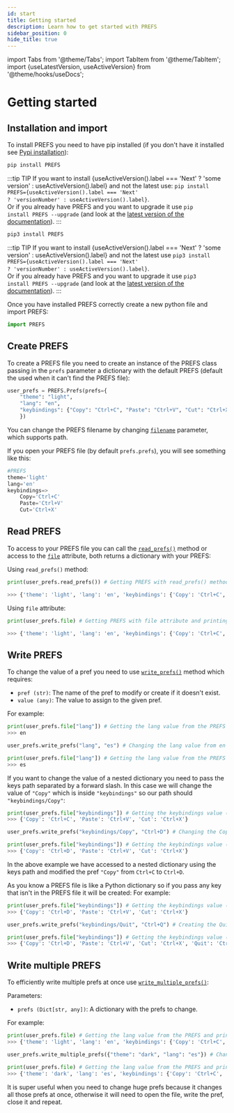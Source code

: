 ```yaml
---
id: start
title: Getting started
description: Learn how to get started with PREFS
sidebar_position: 0
hide_title: true
---
```

import Tabs from '@theme/Tabs';
import TabItem from '@theme/TabItem';
import {useLatestVersion, useActiveVersion} from '@theme/hooks/useDocs';

# Getting started

## Installation and import

To install PREFS you need to have pip installed (if you don't have it installed see [Pypi installation](https://pip.pypa.io/en/stable/installation/)):

<Tabs groupId="operating-systems">
<TabItem value="windows" label="Windows" default>

```bash
pip install PREFS
```        
:::tip TIP
<span>If you want to install {useActiveVersion().label === 'Next' ? 'some version' : useActiveVersion().label} and not the latest use: </span><code>pip install PREFS={useActiveVersion().label === 'Next' ? 'versionNumber' : useActiveVersion().label}</code>.  
Or if you already have PREFS and you want to upgrade it use <code>pip install PREFS --upgrade</code> (and look at the <a href='https://patitotective.github.io./'>latest version of the documentation</a>).
:::


</TabItem>
<TabItem value="linux" label="Linux and MacOs">

```bash
pip3 install PREFS
```
:::tip TIP
<span>If you want to install {useActiveVersion().label === 'Next' ? 'some version' : useActiveVersion().label} and not the latest use </span><code>pip3 install PREFS={useActiveVersion().label === 'Next' ? 'versionNumber' : useActiveVersion().label}</code>.  
Or if you already have PREFS and you want to upgrade it use <code>pip3 install PREFS --upgrade</code> (and look at the <a href='https://patitotective.github.io./'>latest version of the documentation</a>).
:::

</TabItem>
</Tabs>

Once you have installed PREFS correctly create a new python file and import PREFS:
```python
import PREFS
```

## Create PREFS
To create a PREFS file you need to create an instance of the PREFS class passing in the `prefs` parameter a dictionary with the default PREFS (default the used when it can't find the PREFS file):

```python
user_prefs = PREFS.Prefs(prefs={
    "theme": "light",
    "lang": "en",
    "keybindings": {"Copy": "Ctrl+C", "Paste": "Ctrl+V", "Cut": "Ctrl+X"}
    })
```

You can change the PREFS filename by changing [`filename`](./api/prefs-class#init) parameter, which supports path.

If you open your PREFS file (by default `prefs.prefs`), you will see something like this:

```python
#PREFS
theme='light'
lang='en'
keybindings=>
    Copy='Ctrl+C'
    Paste='Ctrl+V'
    Cut='Ctrl+X'
```

## Read PREFS
To access to your PREFS file you can call the [`read_prefs()`](./api/prefs-class/#read_prefs) method or access to the [`file`](./api/prefs-class/#file) attribute, both returns a dictionary with your PREFS:

Using `read_prefs()` method:

```python
print(user_prefs.read_prefs()) # Getting PREFS with read_prefs() method and printing it

>>> {'theme': 'light', 'lang': 'en', 'keybindings': {'Copy': 'Ctrl+C', 'Paste': 'Ctrl+V', 'Cut': 'Ctrl+X'}}
```

Using `file` attribute:

```python
print(user_prefs.file) # Getting PREFS with file attribute and printing it

>>> {'theme': 'light', 'lang': 'en', 'keybindings': {'Copy': 'Ctrl+C', 'Paste': 'Ctrl+V', 'Cut': 'Ctrl+X'}}
```

## Write PREFS
To change the value of a pref you need to use [`write_prefs()`](./api/prefs-class/#write_prefs) method which requires:

-   `pref (str)`: The name of the pref to modify or create if it doesn't exist.
-   `value (any)`: The value to assign to the given pref.

For example:

```python
print(user_prefs.file["lang"]) # Getting the lang value from the PREFS and printing it
>>> en

user_prefs.write_prefs("lang", "es") # Changing the lang value from en to es

print(user_prefs.file["lang"]) # Getting the lang value from the PREFS and printing it
>>> es
```

If you want to change the value of a nested dictionary you need to pass the keys path separated by a forward slash.
In this case we will change the value of `"Copy"` which is inside `"keybindings"` so our path should `"keybindings/Copy"`:   

```python
print(user_prefs.file["keybindings"]) # Getting the keybindings value (which is a dictionary) from the PREFS and printing it
>>> {'Copy': 'Ctrl+C', 'Paste': 'Ctrl+V', 'Cut': 'Ctrl+X'}

user_prefs.write_prefs("keybindings/Copy", "Ctrl+D") # Changing the Copy value inside the dictionary keybindings inside the PREFS file from Ctrl+C to Ctrl+D

print(user_prefs.file["keybindings"]) # Getting the keybindings value (which is a dictionary) from the PREFS and printing it
>>> {'Copy': 'Ctrl+D', 'Paste': 'Ctrl+V', 'Cut': 'Ctrl+X'}
```

In the above example we have accessed to a nested dictionary using the keys path and modified the pref `"Copy"` from `Ctrl+C` to `Ctrl+D`.

As you know a PREFS file is like a Python dictionary so if you pass any key that isn't in the PREFS file it will be created:
For example:

```python
print(user_prefs.file["keybindings"]) # Getting the keybindings value (which is a dictionary) from the PREFS and printing it
>>> {'Copy': 'Ctrl+D', 'Paste': 'Ctrl+V', 'Cut': 'Ctrl+X'}

user_prefs.write_prefs("keybindings/Quit", "Ctrl+Q") # Creating the Quit pref inside keybindings dictionary inside the PREFS file with Ctrl+Q as value

print(user_prefs.file["keybindings"]) # Getting the keybindings value (which is a dictionary) from the PREFS and printing it
>>> {'Copy': 'Ctrl+D', 'Paste': 'Ctrl+V', 'Cut': 'Ctrl+X', 'Quit': 'Ctrl+Q'}
```

## Write multiple PREFS
To efficiently write multiple prefs at once use [`write_multiple_prefs()`](./api/prefs-class/#write_multiple_prefs):

Parameters:
- `prefs (Dict[str, any])`: A dictionary with the prefs to change.

For example:
```python
print(user_prefs.file) # Getting the lang value from the PREFS and printing it
>>> {'theme': 'light', 'lang': 'en', 'keybindings': {'Copy': 'Ctrl+C', 'Paste': 'Ctrl+V', 'Cut': 'Ctrl+X'}}

user_prefs.write_multiple_prefs({"theme": "dark", "lang": "es"}) # Changing the lang value from en to es

print(user_prefs.file) # Getting the lang value from the PREFS and printing it
>>> {'theme': 'dark', 'lang': 'es', 'keybindings': {'Copy': 'Ctrl+C', 'Paste': 'Ctrl+V', 'Cut': 'Ctrl+X'}}
```
It is super useful when you need to change huge prefs because it changes all those prefs at once, otherwise it will need to open the file, write the pref, close it and repeat.
